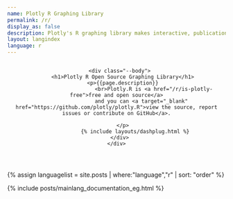 ```yaml
---
name: Plotly R Graphing Library
permalink: /r/
display_as: false
description: Plotly's R graphing library makes interactive, publication-quality graphs. Examples of how to make line plots, scatter plots, area charts, bar charts, error bars, box plots, histograms, heatmaps, subplots, multiple-axes, and 3D (WebGL based) charts.
layout: langindex
language: r
---
```


<header class="--welcome">
  <div class="--welcome-body">
    <!--div.--wrap-inner-->
    <div class="--title">
        <div class="--category-img">
					<img src="../all_static/images/r.png" alt="" />
				</div>

      <div class="--body">
        <h1>Plotly R Open Source Graphing Library</h1>
        <p>{{page.description}}
        					<br>Plotly.R is <a href="/r/is-plotly-free">free and open source</a>
					and you can <a target="_blank" href="https://github.com/plotly/plotly.R">view the source, report issues or contribute on GitHub</a>.

        </p>
				{% include layouts/dashplug.html %}
      </div>
    </div>
  </div>
</header>


{% assign languagelist = site.posts | where:"language","r"  | sort: "order"  %}

{% include posts/mainlang_documentation_eg.html %}
